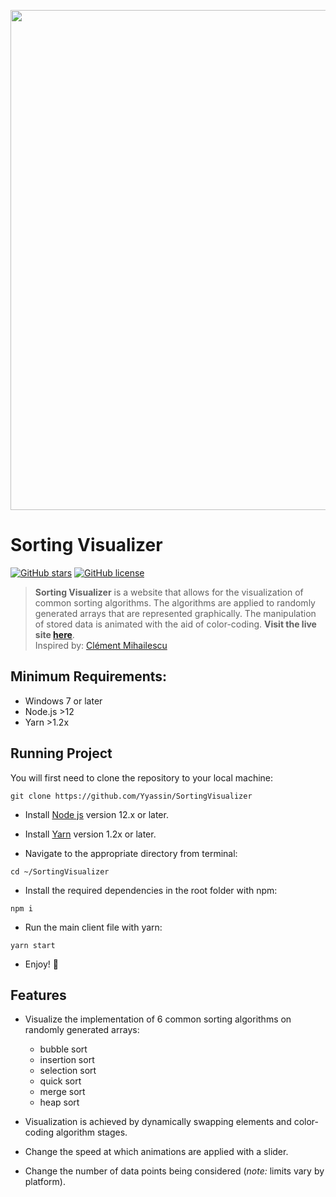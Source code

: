 <span title="https://i.imgur.com/7XZPTGl.png">
 <p align="center">
  <img width = "800px" src="https://i.imgur.com/7XZPTGl.png">
 </p>
</span>

# Sorting Visualizer

[![GitHub stars](https://img.shields.io/github/stars/Yyassin/SortingVisualizer.svg?colorB=007EC6)](https://github.com/Yyassin/SortingVisualizer/stargazers) [![GitHub license](https://img.shields.io/badge/license-MIT-blue.svg)](https://raw.githubusercontent.com/Yyassin/Stockpreme/master/LICENSE)

> **Sorting Visualizer** is a website that allows for the visualization of common sorting algorithms. The algorithms are applied to randomly generated arrays that are represented graphically. The manipulation of stored data is animated with the aid of color-coding. **Visit the live site [here](https://yyassin.github.io/SortingVisualizer/)**.\
Inspired by: [Clément Mihailescu](https://www.linkedin.com/in/clementmihailescu)

## Minimum Requirements:

-   Windows 7 or later
-   Node.js >12
-   Yarn >1.2x

## Running Project

You will first need to clone the repository to your local machine:

```
git clone https://github.com/Yyassin/SortingVisualizer
```

-   Install [Node js](https://nodejs.org/en/) version 12.x or later.

-   Install [Yarn](https://classic.yarnpkg.com/en/docs/install/#windows-stable) version 1.2x or later.

-   Navigate to the appropriate directory from terminal:

```
cd ~/SortingVisualizer
```

-   Install the required dependencies in the root folder with npm:

```
npm i
```

-   Run the main client file with yarn:

```
yarn start
```

-   Enjoy! 🎉

## Features

-   Visualize the implementation of 6 common sorting algorithms on randomly generated arrays:

    -   bubble sort
    -   insertion sort
    -   selection sort
    -   quick sort
    -   merge sort
    -   heap sort

-   Visualization is achieved by dynamically swapping elements and color-coding algorithm stages.

-   Change the speed at which animations are applied with a slider.

-   Change the number of data points being considered (_note:_ limits vary by platform).
